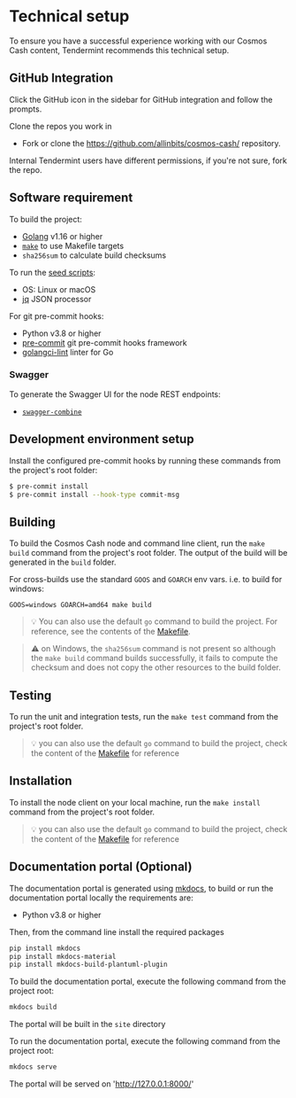 # Technical setup

To ensure you have a successful experience working with our Cosmos Cash content, Tendermint recommends this technical setup.

## GitHub Integration

Click the GitHub icon in the sidebar for GitHub integration and follow the prompts.

Clone the repos you work in

- Fork or clone the https://github.com/allinbits/cosmos-cash/ repository.

Internal Tendermint users have different permissions, if you're not sure, fork the repo.

## Software requirement

To build the project:

- [Golang](https://golang.org/dl/) v1.16 or higher
- [`make`](https://www.gnu.org/software/make/) to use Makefile targets
- `sha256sum` to calculate build checksums

To run the [seed scripts](scripts/seeds/README.md):

- OS: Linux or macOS
- [jq](https://stedolan.github.io/jq/) JSON processor

For git pre-commit hooks:

- Python v3.8 or higher
- [pre-commit](https://pre-commit.com/#install) git pre-commit hooks framework
- [golangci-lint](https://github.com/golangci/golangci-lint) linter for Go

### Swagger

To generate the Swagger UI for the node REST endpoints:

- [`swagger-combine`](https://www.npmjs.com/package/swagger-combine)

## Development environment setup

Install the configured pre-commit hooks by running these commands from the project's root folder:

```sh
$ pre-commit install
$ pre-commit install --hook-type commit-msg
```

## Building

To build the Cosmos Cash node and command line client, run the `make build` command from the project's root folder. The
output of the build will be generated in the `build` folder.

For cross-builds use the standard `GOOS` and `GOARCH` env vars. i.e. to build for windows:

```
GOOS=windows GOARCH=amd64 make build
```

> 💡 You can also use the default `go` command to build the project. For reference, see the contents of the [Makefile](./Makefile).

> ⚠️ on Windows, the `sha256sum` command is not present so although the `make build` command builds successfully, it fails to compute the checksum and does not copy the other resources to the build folder.

## Testing

To run the unit and integration tests, run the `make test` command from the project's root folder.

> 💡 you can also use the default `go` command to build the project, check the content of the [Makefile](./Makefile) for reference

## Installation

To install the node client on your local machine, run the `make install` command from the project's root folder.

> 💡 you can also use the default `go` command to build the project, check the content of the [Makefile](./Makefile) for reference

## Documentation portal (Optional)

The documentation portal is generated using [mkdocs](https://www.mkdocs.org/), to build or run the documentation portal
locally the requirements are:

- Python v3.8 or higher

Then, from the command line install the required packages

```sh
pip install mkdocs 
pip install mkdocs-material
pip install mkdocs-build-plantuml-plugin
```

To build the documentation portal, execute the following command from the project root:

```sh
mkdocs build
```

The portal will be built in the `site` directory

To run the documentation portal, execute the following command from the project root:

```sh
mkdocs serve
```

The portal will be served on 'http://127.0.0.1:8000/'
